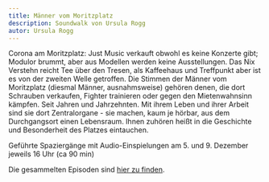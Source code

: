 ```yaml
---
title: Männer vom Moritzplatz
description: Soundwalk von Ursula Rogg
autor: Ursula Rogg
---
```


Corona am Moritzplatz: Just Music verkauft obwohl es keine Konzerte gibt; Modulor brummt, aber aus Modellen werden keine Ausstellungen. Das Nix Verstehn reicht Tee über den Tresen, als Kaffeehaus und Treffpunkt aber ist es von der zweiten Welle  getroffen.
Die Stimmen der  Männer vom Moritzplatz (diesmal Männer, ausnahmsweise) gehören denen, die dort Schrauben verkaufen,  Fighter trainieren oder gegen den Mietenwahnsinn kämpfen. Seit Jahren und Jahrzehnten. Mit ihrem Leben und ihrer Arbeit sind sie dort Zentralorgane -  sie machen, kaum je hörbar, aus dem Durchgangsort einen Lebensraum. Ihnen zuhören heißt in die Geschichte und Besonderheit des Platzes eintauchen. 

Geführte Spaziergänge mit Audio-Einspielungen am 5. und 9. Dezember jeweils 16 Uhr (ca 90 min)

Die gesammelten Episoden sind [hier zu finden](https://soundcloud.com/user-53614921).
